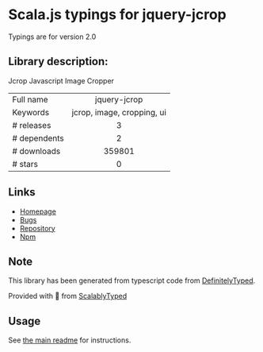 
# Scala.js typings for jquery-jcrop

Typings are for version 2.0

## Library description:
Jcrop Javascript Image Cropper

|                    |                 |
| ------------------ | :-------------: |
| Full name          | jquery-jcrop |
| Keywords           | jcrop, image, cropping, ui |
| # releases         | 3 |
| # dependents       | 2 |
| # downloads        | 359801 |
| # stars            | 0 |

## Links
- [Homepage](https://github.com/tapmodo/Jcrop#readme)
- [Bugs](https://github.com/tapmodo/Jcrop/issues)
- [Repository](https://github.com/tapmodo/Jcrop)
- [Npm](https://www.npmjs.com/package/jquery-jcrop)
    


## Note
This library has been generated from typescript code from [DefinitelyTyped](https://definitelytyped.org).

Provided with :purple_heart: from [ScalablyTyped](https://github.com/oyvindberg/ScalablyTyped)

## Usage
See [the main readme](../../readme.md) for instructions.


